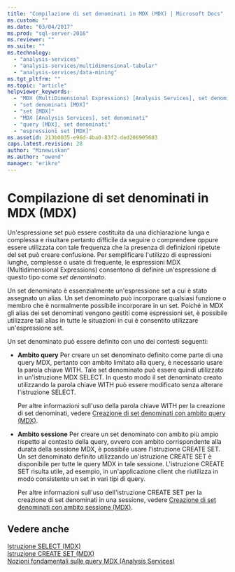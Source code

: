 ```yaml
---
title: "Compilazione di set denominati in MDX (MDX) | Microsoft Docs"
ms.custom: ""
ms.date: "03/04/2017"
ms.prod: "sql-server-2016"
ms.reviewer: ""
ms.suite: ""
ms.technology: 
  - "analysis-services"
  - "analysis-services/multidimensional-tabular"
  - "analysis-services/data-mining"
ms.tgt_pltfrm: ""
ms.topic: "article"
helpviewer_keywords: 
  - "MDX (MultiDimensional Expressions) [Analysis Services], set denominati"
  - "set denominati [MDX]"
  - "set [MDX]"
  - "MDX [Analysis Services], set denominati"
  - "query [MDX], set denominati"
  - "espressioni set [MDX]"
ms.assetid: 213b0035-e96d-4ba0-83f2-ded206905603
caps.latest.revision: 28
author: "Minewiskan"
ms.author: "owend"
manager: "erikre"
---
```

# Compilazione di set denominati in MDX (MDX)
  Un'espressione set può essere costituita da una dichiarazione lunga e complessa e risultare pertanto difficile da seguire o comprendere oppure essere utilizzata con tale frequenza che la presenza di definizioni ripetute del set può creare confusione. Per semplificare l'utilizzo di espressioni lunghe, complesse o usate di frequente, le espressioni MDX (Multidimensional Expressions) consentono di definire un'espressione di questo tipo come *set denominato*.  
  
 Un set denominato è essenzialmente un'espressione set a cui è stato assegnato un alias. Un set denominato può incorporare qualsiasi funzione o membro che è normalmente possibile incorporare in un set. Poiché in MDX gli alias dei set denominati vengono gestiti come espressioni set, è possibile utilizzare tali alias in tutte le situazioni in cui è consentito utilizzare un'espressione set.  
  
 Un set denominato può essere definito con uno dei contesti seguenti:  
  
-   **Ambito query** Per creare un set denominato definito come parte di una query MDX, pertanto con ambito limitato alla query, è necessario usare la parola chiave WITH. Tale set denominato può essere quindi utilizzato in un'istruzione MDX SELECT. In questo modo il set denominato creato utilizzando la parola chiave WITH può essere modificato senza alterare l'istruzione SELECT.  
  
     Per altre informazioni sull'uso della parola chiave WITH per la creazione di set denominati, vedere [Creazione di set denominati con ambito query &#40;MDX&#41;](../../../analysis-services/multidimensional-models/mdx/creating-query-scoped-named-sets-mdx.md).  
  
-   **Ambito sessione** Per creare un set denominato con ambito più ampio rispetto al contesto della query, ovvero con ambito corrispondente alla durata della sessione MDX, è possibile usare l'istruzione CREATE SET. Un set denominato definito utilizzando un'istruzione CREATE SET è disponibile per tutte le query MDX in tale sessione. L'istruzione CREATE SET risulta utile, ad esempio, in un'applicazione client che riutilizza in modo consistente un set in vari tipi di query.  
  
     Per altre informazioni sull'uso dell'istruzione CREATE SET per la creazione di set denominati in una sessione, vedere [Creazione di set denominati con ambito sessione &#40;MDX&#41;](../../../analysis-services/multidimensional-models/mdx/creating-session-scoped-named-sets-mdx.md).  
  
## Vedere anche  
 [Istruzione SELECT &#40;MDX&#41;](../Topic/SELECT%20Statement%20\(MDX\).md)   
 [Istruzione CREATE SET &#40;MDX&#41;](../Topic/CREATE%20SET%20Statement%20\(MDX\).md)   
 [Nozioni fondamentali sulle query MDX &#40;Analysis Services&#41;](../../../analysis-services/multidimensional-models/mdx/mdx-query-fundamentals-analysis-services.md)  
  
  